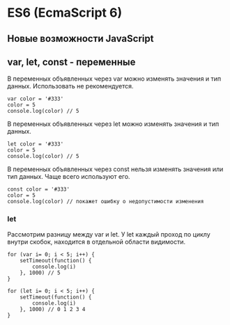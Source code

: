 # ES6 (EcmaScript 6)
## Новые возможности JavaScript

## var, let, const - переменные
В переменных объявленных через var можно изменять значения и тип данных. Использовать не рекомендуется.

    var color = '#333'
    color = 5
    console.log(color) // 5
    
В переменных объявленных через let можно изменять значения и тип данных.

    let color = '#333'
    color = 5
    console.log(color) // 5

В переменных объявленных через const нельзя изменять значения или тип данных. Чаще всего используют его.

    const color = '#333'
    color = 5
    console.log(color) // покажет ошибку о недопустимости изменения

### let
Рассмотрим разницу между var и let. У let каждый проход по циклу внутри скобок, находится в отдельной области видимости.

    for (var i= 0; i < 5; i++) {
        setTimeout(function() {
            console.log(i)
        }, 1000) // 5
    }

    for (let i= 0; i < 5; i++) {
        setTimeout(function() {
            console.log(i)
        }, 1000) // 0 1 2 3 4
    }
